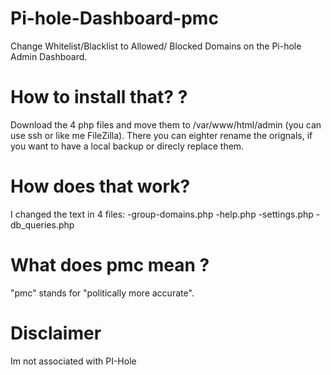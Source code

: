 # Pi-hole-Dashboard-pmc
Change Whitelist/Blacklist to Allowed/ Blocked Domains on the Pi-hole Admin Dashboard.

# How to install that? ?
Download the 4 php files and move them to /var/www/html/admin (you can use ssh or like me FileZilla). There you can eighter rename the orignals, if you want to have a local backup or direcly replace them.

# How does that work?
I changed the text in 4 files:
-group-domains.php
-help.php
-settings.php
-db_queries.php

# What does pmc mean ?
"pmc" stands for "politically more accurate".

# Disclaimer
Im not associated with PI-Hole
